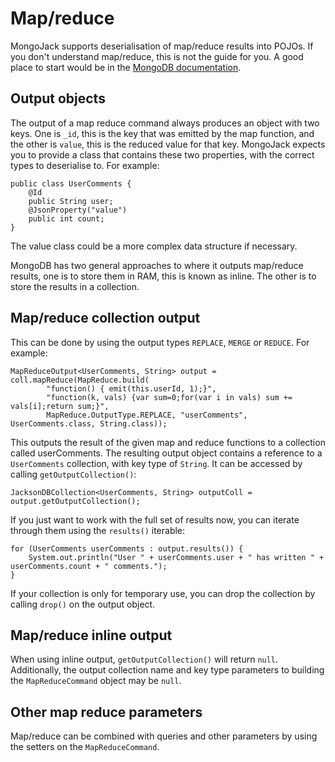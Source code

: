 Map/reduce
==========

MongoJack supports deserialisation of map/reduce results into POJOs.  If you don't understand map/reduce, this is not the guide for you.  A good place to start would be in the [MongoDB documentation](http://www.mongodb.org/display/DOCS/MapReduce).

Output objects
--------------

The output of a map reduce command always produces an object with two keys.  One is ``_id``, this is the key that was emitted by the map function, and the other is ``value``, this is the reduced value for that key.  MongoJack expects you to provide a class that contains these two properties, with the correct types to deserialise to.  For example:

    public class UserComments {
        @Id
        public String user;
        @JsonProperty("value")
        public int count;
    }

The value class could be a more complex data structure if necessary.

MongoDB has two general approaches to where it outputs map/reduce results, one is to store them in RAM, this is known as inline.  The other is to store the results in a collection.

Map/reduce collection output
----------------------------

This can be done by using the output types ``REPLACE``, ``MERGE`` or ``REDUCE``.  For example:

    MapReduceOutput<UserComments, String> output = coll.mapReduce(MapReduce.build(
            "function() { emit(this.userId, 1);}",
            "function(k, vals) {var sum=0;for(var i in vals) sum += vals[i];return sum;}",
            MapReduce.OutputType.REPLACE, "userComments", UserComments.class, String.class));

This outputs the result of the given map and reduce functions to a collection called userComments.  The resulting output object contains a reference to a ``UserComments`` collection, with key type of ``String``.  It can be accessed by calling ``getOutputCollection()``:

    JacksonDBCollection<UserComments, String> outputColl = output.getOutputCollection();

If you just want to work with the full set of results now, you can iterate through them using the ``results()`` iterable:

    for (UserComments userComments : output.results()) {
        System.out.println("User " + userComments.user + " has written " + userComments.count + " comments.");
    }

If your collection is only for temporary use, you can drop the collection by calling ``drop()`` on the output object.

Map/reduce inline output
------------------------

When using inline output, ``getOutputCollection()`` will return ``null``.  Additionally, the output collection name and key type parameters to building the ``MapReduceCommand`` object may be ``null``.

Other map reduce parameters
---------------------------

Map/reduce can be combined with queries and other parameters by using the setters on the ``MapReduceCommand``.
